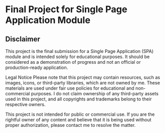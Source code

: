 # Final Project for Single Page Application Module

## Disclaimer

This project is the final submission for a Single Page Application (SPA) module and is intended solely for educational purposes. It should be considered as a demonstration of progress and not an official or production-ready application.

Legal Notice
Please note that this project may contain resources, such as images, icons, or third-party libraries, which are not owned by me. These materials are used under fair use policies for educational and non-commercial purposes. I do not claim ownership of any third-party assets used in this project, and all copyrights and trademarks belong to their respective owners.

This project is not intended for public or commercial use. If you are the rightful owner of any content and believe that it is being used without proper authorization, please contact me to resolve the matter.